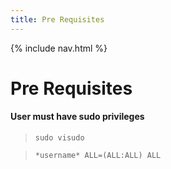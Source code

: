 ```yaml
---
title: Pre Requisites
---
```

{% include nav.html %}
#
# **Pre Requisites**
#### User must have sudo privileges
> `sudo visudo`

> `*username* ALL=(ALL:ALL) ALL`


